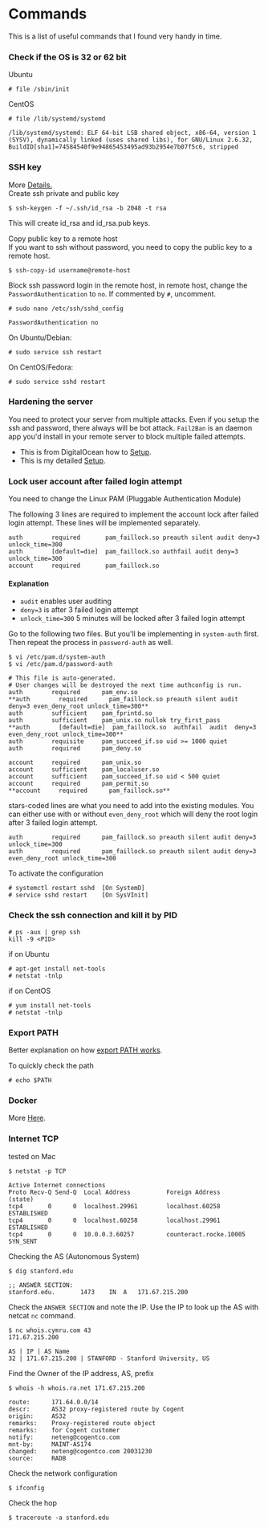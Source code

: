 # Commands

This is a list of useful commands that I found very handy in time. 

### Check if the OS is 32 or 62 bit

Ubuntu
```
# file /sbin/init
```
CentOS
```
# file /lib/systemd/systemd

/lib/systemd/systemd: ELF 64-bit LSB shared object, x86-64, version 1 (SYSV), dynamically linked (uses shared libs), for GNU/Linux 2.6.32, BuildID[sha1]=74584540f9e94865453495ad93b2954e7b07f5c6, stripped
```

### SSH key 

More <a href=https://www.digitalocean.com/community/tutorials/ssh-essentials-working-with-ssh-servers-clients-and-keys>Details.</a>  
Create ssh private and public key
```
$ ssh-keygen -f ~/.ssh/id_rsa -b 2048 -t rsa 
```
This will create id_rsa and id_rsa.pub keys. 

Copy public key to a remote host  
If you want to ssh without password, you need to copy the public key to a remote host. 
```
$ ssh-copy-id username@remote-host
```
Block ssh password login in the remote host, in remote host, change the `PasswordAuthentication` to `no`. If commented by `#`, uncomment. 
```
# sudo nano /etc/ssh/sshd_config

PasswordAuthentication no
```

On Ubuntu/Debian:
```
# sudo service ssh restart
```
On CentOS/Fedora:
```
# sudo service sshd restart
```

### Hardening the server

You need to protect your server from multiple attacks. Even if you setup the ssh and password, there always will be bot attack. `Fail2Ban` is an daemon app you'd install in your remote server to block multiple failed attempts.  

- This is from DigitalOcean how to <a href=https://www.linode.com/docs/security/securing-your-server/>Setup</a>.  
- This is my detailed <a href=https://github.com/kckenneth/Hardening/blob/master/README.md>Setup</a>.  

### Lock user account after failed login attempt

You need to change the Linux PAM (Pluggable Authentication Module)

The following 3 lines are required to implement the account lock after failed login attempt. These lines will be implemented separately. 
```
auth        required       pam_faillock.so preauth silent audit deny=3 unlock_time=300
auth        [default=die]  pam_faillock.so authfail audit deny=3 unlock_time=300
account     required       pam_faillock.so
```
#### Explanation 
- `audit` enables user auditing 
- `deny=3` is after 3 failed login attempt 
- `unlock_time=300` 5 minutes will be locked after 3 failed login attempt 

Go to the following two files. But you'll be implementing in `system-auth` first. Then repeat the process in `password-auth` as well. 
```
$ vi /etc/pam.d/system-auth
$ vi /etc/pam.d/password-auth 
```

```#%PAM-1.0
# This file is auto-generated.
# User changes will be destroyed the next time authconfig is run.
auth        required      pam_env.so
**auth        required      pam_faillock.so preauth silent audit deny=3 even_deny_root unlock_time=300**
auth        sufficient    pam_fprintd.so
auth        sufficient    pam_unix.so nullok try_first_pass
**auth        [default=die]  pam_faillock.so  authfail  audit  deny=3 even_deny_root unlock_time=300**
auth        requisite     pam_succeed_if.so uid >= 1000 quiet
auth        required      pam_deny.so

account     required      pam_unix.so
account     sufficient    pam_localuser.so
account     sufficient    pam_succeed_if.so uid < 500 quiet
account     required      pam_permit.so
**account     required      pam_faillock.so**
```
stars-coded lines are what you need to add into the existing modules. You can either use with or without `even_deny_root` which will deny the root login after 3 failed login attempt. 
```
auth        required      pam_faillock.so preauth silent audit deny=3 unlock_time=300
auth        required      pam_faillock.so preauth silent audit deny=3 even_deny_root unlock_time=300
```

To activate the configuration 
```
# systemctl restart sshd  [On SystemD]
# service sshd restart    [On SysVInit]
```

### Check the ssh connection and kill it by PID

```
# ps -aux | grep ssh
kill -9 <PID>
```
if on Ubuntu
```
# apt-get install net-tools
# netstat -tnlp
```
if on CentOS
```
# yum install net-tools
# netstat -tnlp
```
### Export PATH

Better explanation on how <a href=https://stackoverflow.com/questions/13978654/export-path-in-profile-on-mac>export PATH works</a>. 

To quickly check the path
```
# echo $PATH
```
### Docker

More <a href=https://github.com/kckenneth/Docker/blob/master/README.md>Here</a>.

### Internet TCP

tested on Mac
```
$ netstat -p TCP

Active Internet connections
Proto Recv-Q Send-Q  Local Address          Foreign Address        (state)    
tcp4       0      0  localhost.29961        localhost.60258        ESTABLISHED
tcp4       0      0  localhost.60258        localhost.29961        ESTABLISHED
tcp4       0      0  10.0.0.3.60257         counteract.rocke.10005 SYN_SENT 
```

Checking the AS (Autonomous System)

```
$ dig stanford.edu

;; ANSWER SECTION:
stanford.edu.		1473	IN	A	171.67.215.200
```
Check the `ANSWER SECTION` and note the IP. Use the IP to look up the AS with netcat `nc` command. 
```
$ nc whois.cymru.com 43
171.67.215.200

AS | IP | AS Name
32 | 171.67.215.200 | STANFORD - Stanford University, US
```
Find the Owner of the IP address, AS, prefix
```
$ whois -h whois.ra.net 171.67.215.200

route:      171.64.0.0/14
descr:      AS32 proxy-registered route by Cogent
origin:     AS32
remarks:    Proxy-registered route object
remarks:    for Cogent customer
notify:     neteng@cogentco.com
mnt-by:     MAINT-AS174
changed:    neteng@cogentco.com 20031230
source:     RADB
```

Check the network configuration
```
$ ifconfig
```

Check the hop
```
$ traceroute -a stanford.edu
```


